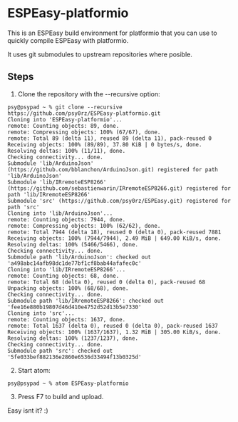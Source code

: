 # ESPEasy-platformio

This is an ESPEasy build environment for platformio that you can use to quickly compile ESPEasy with platformio.

It uses git submodules to upstream repositories where posible.

## Steps

1. Clone the repository with the --recursive option:
```
psy@psypad ~ % git clone --recursive https://github.com/psy0rz/ESPEasy-platformio.git
Cloning into 'ESPEasy-platformio'...
remote: Counting objects: 89, done.
remote: Compressing objects: 100% (67/67), done.
remote: Total 89 (delta 11), reused 89 (delta 11), pack-reused 0
Receiving objects: 100% (89/89), 37.80 KiB | 0 bytes/s, done.
Resolving deltas: 100% (11/11), done.
Checking connectivity... done.
Submodule 'lib/ArduinoJson' (https://github.com/bblanchon/ArduinoJson.git) registered for path 'lib/ArduinoJson'
Submodule 'lib/IRremoteESP8266' (https://github.com/sebastienwarin/IRremoteESP8266.git) registered for path 'lib/IRremoteESP8266'
Submodule 'src' (https://github.com/psy0rz/ESPEasy.git) registered for path 'src'
Cloning into 'lib/ArduinoJson'...
remote: Counting objects: 7944, done.
remote: Compressing objects: 100% (62/62), done.
remote: Total 7944 (delta 18), reused 0 (delta 0), pack-reused 7881
Receiving objects: 100% (7944/7944), 2.49 MiB | 649.00 KiB/s, done.
Resolving deltas: 100% (5466/5466), done.
Checking connectivity... done.
Submodule path 'lib/ArduinoJson': checked out 'a498abc14afb98dc1de77bf1cf8bab44afafec0c'
Cloning into 'lib/IRremoteESP8266'...
remote: Counting objects: 68, done.
remote: Total 68 (delta 0), reused 0 (delta 0), pack-reused 68
Unpacking objects: 100% (68/68), done.
Checking connectivity... done.
Submodule path 'lib/IRremoteESP8266': checked out 'fee16e880b19807d46d410e4752d52d13b5e7330'
Cloning into 'src'...
remote: Counting objects: 1637, done.
remote: Total 1637 (delta 0), reused 0 (delta 0), pack-reused 1637
Receiving objects: 100% (1637/1637), 1.32 MiB | 305.00 KiB/s, done.
Resolving deltas: 100% (1237/1237), done.
Checking connectivity... done.
Submodule path 'src': checked out '5fe033bef882136e2860e6536d33494f13b0325d'
```

2. Start atom:

```
psy@psypad ~ % atom ESPEasy-platformio 
```

3. Press F7 to build and upload.

Easy isnt it? :)

